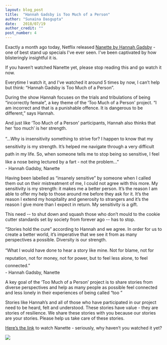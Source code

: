 ```yaml
---
layout: blog_post
title:  "Hannah Gadsby is Too Much of a Person"
author: "Sunaina Dasgupta"
date:   2018/07/19
author_credit: ""
post_number: 4
---
```


Exactly a month ago today, Netflix released <a href="https://www.netflix.com/gb/title/80233611">Nanette by Hannah Gadsby</a> - one of best stand up specials I've ever seen. I've been captivated by how blisteringly insightful it is.

If you haven’t watched Nanette yet, please stop reading this and go watch it now. 

Everytime I watch it, and I’ve watched it around 5 times by now, I can’t help but think: “Hannah Gadsby is Too Much of a Person”.

During the show Hannah focuses on the trials and tribulations of being “incorrectly female”, a key theme of the ‘Too Much of a Person' project. “I am incorrect and that is a punishable offence. It is dangerous to be different,” says Hannah. 

And just like ‘Too Much of a Person' participants, Hannah also thinks that her ‘too much’ is her strength.

<div class="blog_body" style="line-height:1.75em;">
	“...Why is insensitivity something to strive for? I happen to know that my sensitivity is my strength. It’s helped me navigate through a very difficult path in my life. So, when someone tells me to stop being so sensitive, I feel like a nose being lectured by a fart - not the problem...”
</div>
<div class="right" style="">
	- Hannah Gadsby, Nanette
</div>

Having been labelled as “insanely sensitive” by someone when I called them out on their mistreatment of me, I could not agree with this more. My sensitivity is my strength: it makes me a better person. It’s the reason I am able to offer my help to those around me before they ask for it. It’s the reason I extend my hospitality and generosity to strangers and it’s the reason I give more than I expect in return. My sensitivity is a gift.

This need -- to shut down and squash those who don’t mould to the cookie cutter standards set by society from forever ago -- has to stop. 

“Stories hold the cure” according to Hannah and we agree. In order for us to create a better world, it’s imperative that we see it from as many perspectives a possible. Diversity is our strength.

<div class="blog_body" style="line-height:1.75em;">
	“What I would have done to hear a story like mine. Not for blame, not for reputation, not for money, not for power, but to feel less alone, to feel connected.”
</div>
<div class="right" style="">
	- Hannah Gadsby, Nanette
</div>

A key goal of the ‘Too Much of a Person’ project is to share stories from diverse perspectives and help as many people as possible feel connected and less lonely in their experiences of being called “too <insert adjective here>”

Stories like Hannah’s and all of those who have participated in our project need to be heard, felt and understood. These stories have value - they are stories of resilience. We share these stories with you because our stories are your stories. Please help us take care of these stories.

<a href="https://www.netflix.com/gb/title/80233611">Here’s the link</a> to watch Nanette - seriously, why haven’t you watched it yet? 


<div class="container-fullwidth center">
	<a href="https://www.netflix.com/gb/title/80233611"><img class="img-fluid blog_body_img" src="{{site.baseurl}}assets/images/blog/4-2.jpg" /></a>
</div>
